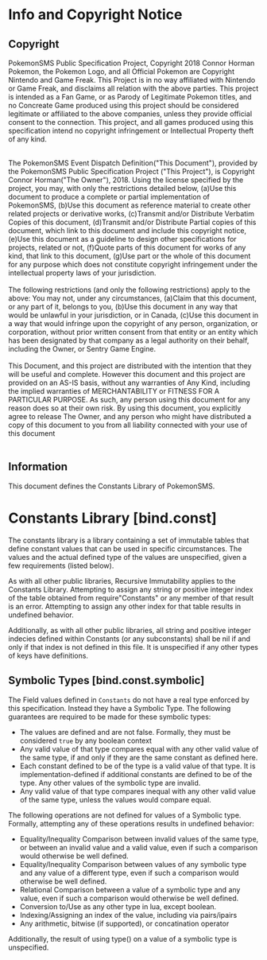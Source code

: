 # Info and Copyright Notice #
## Copyright ##
PokemonSMS Public Specification Project, Copyright 2018 Connor Horman
Pokemon, the Pokemon Logo, and all Official Pokemon are Copyright Nintendo and Game Freak. This Project is in no way affiliated with Nintendo or Game Freak, and disclaims all relation with the above parties. This project is intended as a Fan Game, or as Parody of Legitimate Pokemon titles, and no Concreate Game produced using this project should be considered legitimate or affiliated to the above companies, unless they provide official consent to the connection. This project, and all games produced using this specification intend no copyright infringement or Intellectual Property theft of any kind.<br/><br/>


The PokemonSMS Event Dispatch Definition("This Document"), provided by the PokemonSMS Public Specification Project ("This Project"), is Copyright Connor Horman("The Owner"), 2018. 
Using the license specified by the project, you may, with only the restrictions detailed below,
(a)Use this document to produce a complete or partial implementation of PokemonSMS, 
(b)Use this document as reference material to create other related projects or derivative works,
(c)Transmit and/or Distribute Verbatim Copies of this document,
(d)Transmit and/or Distribute Partial copies of this document, which link to this document and include this copyright notice,
(e)Use this document as a guideline to design other specifications for projects, related or not,
(f)Quote parts of this document for works of any kind, that link to this document,
(g)Use part or the whole of this document for any purpose which does not constitute copyright infringement under the intellectual property laws of your jurisdiction.
<br/><br/>
The following restrictions (and only the following restrictions) apply to the above:
You may not, under any circumstances, 
(a)Claim that this document, or any part of it, belongs to you, 
(b)Use this document in any way that would be unlawful in your jurisdiction, or in Canada, 
(c)Use this document in a way that would infringe upon the copyright of any person, organization, or corporation, without prior written consent from that entity or an entity which has been designated by that company as a legal authority on their behalf, including the Owner, or Sentry Game Engine.
<br/><br/>
  This Document, and this project are distributed with the intention that they will be useful and complete. However this document and this project are provided on an AS-IS basis, without any warranties of Any Kind, including the implied warranties of MERCHANTABILITY or FITNESS FOR A PARTICULAR PURPOSE. As such, any person using this document for any reason does so at their own risk.  By using this document, you explicitly agree to release The Owner, and any person who might have distributed a copy of this document to you from all liability connected with your use of this document
<br/><br/>

## Information ##

This document defines the Constants Library of PokemonSMS. 

# Constants Library [bind.const] #

The constants library is a library containing a set of immutable tables that define constant values that can be used in specific circumstances. The values and the actual defined type of the values are unspecified, given a few requirements (listed below). 

As with all other public libraries, Recursive Immutability applies to the Constants Library. Attempting to assign any string or positive integer index of the table obtained from require"Constants" or any member of that result is an error. Attempting to assign any other index for that table results in undefined behavior. 

Additionally, as with all other public libraries, all string and positive integer indecies defined within Constants (or any subconstants) shall be nil if and only if that index is not defined in this file. It is unspecified if any other types of keys have definitions. 

## Symbolic Types [bind.const.symbolic] ##

The Field values defined in `Constants` do not have a real type enforced by this specification. Instead they have a Symbolic Type. The following guarantees are required to be made for these symbolic types: 
* The values are defined and are not false. Formally, they must be considered `true` by any boolean context
* Any valid value of that type compares equal with any other valid value of the same type, if and only if they are the same constant as defined here. 
* Each constant defined to be of the type is a valid value of that type. It is implementation-defined if additional constants are defined to be of the type. Any other values of the symbolic type are invalid. 
* Any valid value of that type compares inequal with any other valid value of the same type, unless the values would compare equal. 

The following operations are not defined for values of a Symbolic type. Formally, attempting any of these operations results in undefined behavior:
* Equality/Inequality Comparison between invalid values of the same type, or between an invalid value and a valid value, even if such a comparison would otherwise be well defined. 
* Equality/Inequality Comparison between values of any symbolic type and any value of a different type, even if such a comparison would otherwise be well defined. 
* Relational Comparison between a value of a symbolic type and any value, even if such a comparison would otherwise be well defined. 
* Conversion to/Use as any other type in lua, except boolean. 
* Indexing/Assigning an index of the value, including via pairs/ipairs
* Any arithmetic, bitwise (if supported), or concatination operator

Additionally, the result of using type() on a value of a symbolic type is unspecified. 




